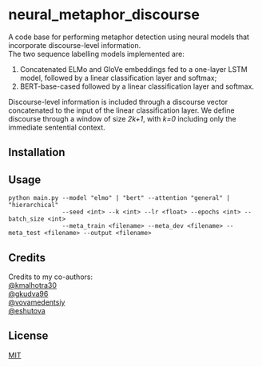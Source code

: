 # neural_metaphor_discourse

A code base for performing metaphor detection using neural models that incorporate discourse-level information.<br/>
The two sequence labelling models implemented are:
1.   Concatenated ELMo and GloVe embeddings fed to a one-layer LSTM model, followed by a linear classification layer and softmax;
2.   BERT-base-cased followed by a linear classification layer and softmax.

Discourse-level information is included through a discourse vector concatenated to the input of the linear classification layer.
We define discourse through a window of size <i>2k+1</i>, with <i>k=0</i> including only the immediate sentential context.

## Installation

## Usage

```
python main.py --model "elmo" | "bert" --attention "general" | "hierarchical"
               --seed <int> --k <int> --lr <float> --epochs <int> --batch_size <int>
               --meta_train <filename> --meta_dev <filename> --meta_test <filename> --output <filename> 
```

## Credits

Credits to my co-authors:<br/>
[@kmalhotra30](https://github.com/kmalhotra30)<br/>
[@gkudva96](https://github.com/gkudva96)<br/>
[@vovamedentsiy](https://github.com/vovamedentsiy)<br/> 
[@eshutova](https://github.com/eshutova)<br/>

## License

[MIT](https://choosealicense.com/licenses/mit/)